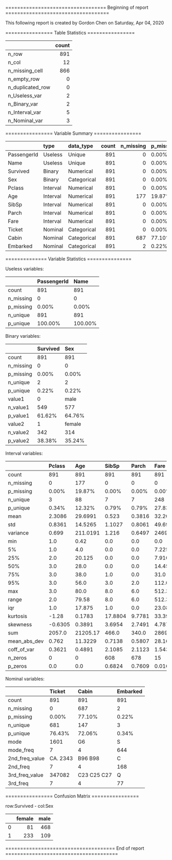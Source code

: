 ================================== Beginning of report ===================================



This following report is created by Gordon Chen on Saturday, Apr 04, 2020



================ Table Statistics ================

|                  |   count |
|:-----------------|--------:|
| n_row            |     891 |
| n_col            |      12 |
| n_missing_cell   |     866 |
| n_empty_row      |       0 |
| n_duplicated_row |       0 |
| n_Useless_var    |       2 |
| n_Binary_var     |       2 |
| n_Interval_var   |       5 |
| n_Nominal_var    |       3 |





================ Variable Summary ================

|             | type     | data_type   |   count |   n_missing | p_missing   |   n_unique | p_unique   |
|:------------|:---------|:------------|--------:|------------:|:------------|-----------:|:-----------|
| PassengerId | Useless  | Unique      |     891 |           0 | 0.00%       |        891 | 100.00%    |
| Name        | Useless  | Unique      |     891 |           0 | 0.00%       |        891 | 100.00%    |
| Survived    | Binary   | Numerical   |     891 |           0 | 0.00%       |          2 | 0.22%      |
| Sex         | Binary   | Categorical |     891 |           0 | 0.00%       |          2 | 0.22%      |
| Pclass      | Interval | Numerical   |     891 |           0 | 0.00%       |          3 | 0.34%      |
| Age         | Interval | Numerical   |     891 |         177 | 19.87%      |         88 | 12.32%     |
| SibSp       | Interval | Numerical   |     891 |           0 | 0.00%       |          7 | 0.79%      |
| Parch       | Interval | Numerical   |     891 |           0 | 0.00%       |          7 | 0.79%      |
| Fare        | Interval | Numerical   |     891 |           0 | 0.00%       |        248 | 27.83%     |
| Ticket      | Nominal  | Categorical |     891 |           0 | 0.00%       |        681 | 76.43%     |
| Cabin       | Nominal  | Categorical |     891 |         687 | 77.10%      |        147 | 72.06%     |
| Embarked    | Nominal  | Categorical |     891 |           2 | 0.22%       |          3 | 0.34%      |





============== Variable Statistics ===============



Useless variables:

|           | PassengerId   | Name    |
|:----------|:--------------|:--------|
| count     | 891           | 891     |
| n_missing | 0             | 0       |
| p_missing | 0.00%         | 0.00%   |
| n_unique  | 891           | 891     |
| p_unique  | 100.00%       | 100.00% |



Binary variables:

|           | Survived   | Sex    |
|:----------|:-----------|:-------|
| count     | 891        | 891    |
| n_missing | 0          | 0      |
| p_missing | 0.00%      | 0.00%  |
| n_unique  | 2          | 2      |
| p_unique  | 0.22%      | 0.22%  |
| value1    | 0          | male   |
| n_value1  | 549        | 577    |
| p_value1  | 61.62%     | 64.76% |
| value2    | 1          | female |
| n_value2  | 342        | 314    |
| p_value2  | 38.38%     | 35.24% |



Interval variables:

|              | Pclass   | Age      | SibSp   | Parch   | Fare       |
|:-------------|:---------|:---------|:--------|:--------|:-----------|
| count        | 891      | 891      | 891     | 891     | 891        |
| n_missing    | 0        | 177      | 0       | 0       | 0          |
| p_missing    | 0.00%    | 19.87%   | 0.00%   | 0.00%   | 0.00%      |
| n_unique     | 3        | 88       | 7       | 7       | 248        |
| p_unique     | 0.34%    | 12.32%   | 0.79%   | 0.79%   | 27.83%     |
| mean         | 2.3086   | 29.6991  | 0.523   | 0.3816  | 32.2042    |
| std          | 0.8361   | 14.5265  | 1.1027  | 0.8061  | 49.6934    |
| variance     | 0.699    | 211.0191 | 1.216   | 0.6497  | 2469.4368  |
| min          | 1.0      | 0.42     | 0.0     | 0.0     | 0.0        |
| 5%           | 1.0      | 4.0      | 0.0     | 0.0     | 7.225      |
| 25%          | 2.0      | 20.125   | 0.0     | 0.0     | 7.9104     |
| 50%          | 3.0      | 28.0     | 0.0     | 0.0     | 14.4542    |
| 75%          | 3.0      | 38.0     | 1.0     | 0.0     | 31.0       |
| 95%          | 3.0      | 56.0     | 3.0     | 2.0     | 112.0792   |
| max          | 3.0      | 80.0     | 8.0     | 6.0     | 512.3292   |
| range        | 2.0      | 79.58    | 8.0     | 6.0     | 512.3292   |
| iqr          | 1.0      | 17.875   | 1.0     | 0.0     | 23.0896    |
| kurtosis     | -1.28    | 0.1783   | 17.8804 | 9.7781  | 33.3981    |
| skewness     | -0.6305  | 0.3891   | 3.6954  | 2.7491  | 4.7873     |
| sum          | 2057.0   | 21205.17 | 466.0   | 340.0   | 28693.9493 |
| mean_abs_dev | 0.762    | 11.3229  | 0.7138  | 0.5807  | 28.1637    |
| coff_of_var  | 0.3621   | 0.4891   | 2.1085  | 2.1123  | 1.5431     |
| n_zeros      | 0        | 0        | 608     | 678     | 15         |
| p_zeros      | 0.0      | 0.0      | 0.6824  | 0.7609  | 0.0168     |



Nominal variables:

|                | Ticket   | Cabin       | Embarked   |
|:---------------|:---------|:------------|:-----------|
| count          | 891      | 891         | 891        |
| n_missing      | 0        | 687         | 2          |
| p_missing      | 0.00%    | 77.10%      | 0.22%      |
| n_unique       | 681      | 147         | 3          |
| p_unique       | 76.43%   | 72.06%      | 0.34%      |
| mode           | 1601     | G6          | S          |
| mode_freq      | 7        | 4           | 644        |
| 2nd_freq_value | CA. 2343 | B96 B98     | C          |
| 2nd_freq       | 7        | 4           | 168        |
| 3rd_freq_value | 347082   | C23 C25 C27 | Q          |
| 3rd_freq       | 7        | 4           | 77         |





================ Confusion Matrix ================

row:Survived - col:Sex

|    |   female |   male |
|---:|---------:|-------:|
|  0 |       81 |    468 |
|  1 |      233 |    109 |

===================================== End of report ======================================
